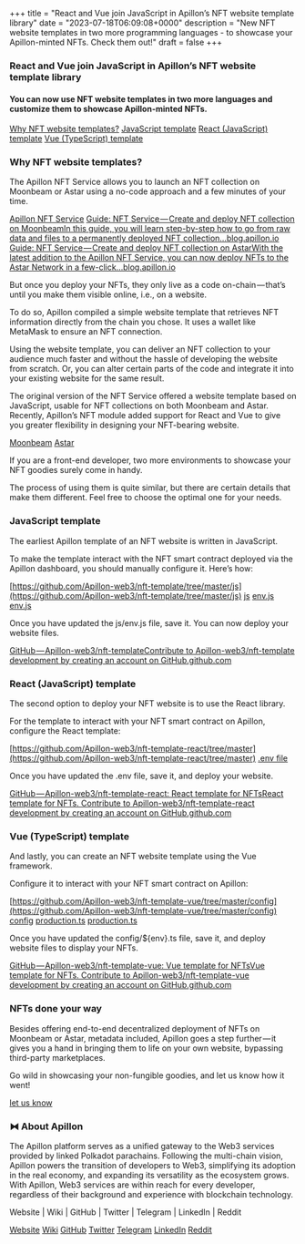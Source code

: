 +++
title = "React and Vue join JavaScript in Apillon’s NFT website template library"
date = "2023-07-18T06:09:08+0000"
description = "New NFT website templates in two more programming languages - to showcase your Apillon-minted NFTs. Check them out!"
draft = false
+++

### React and Vue join JavaScript in Apillon’s NFT website template library


#### You can now use NFT website templates in two more languages and customize them to showcase Apillon-minted NFTs.

[Why NFT website templates?](#dfb2)
[JavaScript template](#2c64)
[React (JavaScript) template](#1a81)
[Vue (TypeScript) template](#75b9)

### Why NFT website templates?


The Apillon NFT Service allows you to launch an NFT collection on Moonbeam or Astar using a no-code approach and a few minutes of your time.

[Apillon NFT Service](https://wiki.apillon.io/build/2-web3-services.html#nfts)
[Guide: NFT Service — Create and deploy NFT collection on MoonbeamIn this guide, you will learn step-by-step how to go from raw data and files to a permanently deployed NFT collection…blog.apillon.io](https://blog.apillon.io/guide-nft-service-pt-2-create-and-deploy-nft-collection-on-moonbeam-2d7eedf79756)
[Guide: NFT Service — Create and deploy NFT collection on AstarWith the latest addition to the Apillon NFT Service, you can now deploy NFTs to the Astar Network in a few-click…blog.apillon.io](https://blog.apillon.io/guide-nft-service-create-and-deploy-nft-collection-on-astar-3d6674994b0f)

But once you deploy your NFTs, they only live as a code on-chain — that’s until you make them visible online, i.e., on a website.


To do so, Apillon compiled a simple website template that retrieves NFT information directly from the chain you chose. It uses a wallet like MetaMask to ensure an NFT connection.


Using the website template, you can deliver an NFT collection to your audience much faster and without the hassle of developing the website from scratch. Or, you can alter certain parts of the code and integrate it into your existing website for the same result.


The original version of the NFT Service offered a website template based on JavaScript, usable for NFT collections on both Moonbeam and Astar. Recently, Apillon’s NFT module added support for React and Vue to give you greater flexibility in designing your NFT-bearing website.

[Moonbeam](https://blog.apillon.io/guide-nft-service-pt-2-create-and-deploy-nft-collection-on-moonbeam-2d7eedf79756)
[Astar](https://blog.apillon.io/guide-nft-service-create-and-deploy-nft-collection-on-astar-3d6674994b0f)

If you are a front-end developer, two more environments to showcase your NFT goodies surely come in handy.


The process of using them is quite similar, but there are certain details that make them different. Feel free to choose the optimal one for your needs.


### JavaScript template


The earliest Apillon template of an NFT website is written in JavaScript.


To make the template interact with the NFT smart contract deployed via the Apillon dashboard, you should manually configure it. Here’s how:

[https://github.com/Apillon-web3/nft-template/tree/master/js](https://github.com/Apillon-web3/nft-template/tree/master/js)
[js](https://github.com/Apillon-web3/nft-template/tree/master/js)
[env.js](https://github.com/Apillon-web3/nft-template/blob/master/js/env.js)
[env.js](https://github.com/Apillon-web3/nft-template/blob/master/js/env.js)

Once you have updated the js/env.js file, save it. You can now deploy your website files.​

[GitHub — Apillon-web3/nft-templateContribute to Apillon-web3/nft-template development by creating an account on GitHub.github.com](https://github.com/Apillon-web3/nft-template)

### React (JavaScript) template


The second option to deploy your NFT website is to use the React library.


For the template to interact with your NFT smart contract on Apillon, configure the React template:

[https://github.com/Apillon-web3/nft-template-react/tree/master](https://github.com/Apillon-web3/nft-template-react/tree/master)
[.env file](https://github.com/Apillon-web3/nft-template-react/blob/master/.env)

Once you have updated the .env file, save it, and deploy your website.​

[GitHub — Apillon-web3/nft-template-react: React template for NFTsReact template for NFTs. Contribute to Apillon-web3/nft-template-react development by creating an account on GitHub.github.com](https://github.com/Apillon-web3/nft-template-react)

### Vue (TypeScript) template


And lastly, you can create an NFT website template using the Vue framework.


Configure it to interact with your NFT smart contract on Apillon:

[https://github.com/Apillon-web3/nft-template-vue/tree/master/config](https://github.com/Apillon-web3/nft-template-vue/tree/master/config)
[config](https://github.com/Apillon-web3/nft-template-vue/tree/master/config)
[production.ts](https://github.com/Apillon-web3/nft-template-vue/blob/master/config/production.ts)
[production.ts](https://github.com/Apillon-web3/nft-template-vue/blob/master/config/production.ts)

Once you have updated the config/${env}.ts file, save it, and deploy website files to display your NFTs.​

[GitHub — Apillon-web3/nft-template-vue: Vue template for NFTsVue template for NFTs. Contribute to Apillon-web3/nft-template-vue development by creating an account on GitHub.github.com](https://github.com/Apillon-web3/nft-template-vue)

### NFTs done your way


Besides offering end-to-end decentralized deployment of NFTs on Moonbeam or Astar, metadata included, Apillon goes a step further — it gives you a hand in bringing them to life on your own website, bypassing third-party marketplaces.


Go wild in showcasing your non-fungible goodies, and let us know how it went!

[let us know](https://t.me/Apillon)

### ⧓ About Apillon


The Apillon platform serves as a unified gateway to the Web3 services provided by linked Polkadot parachains. Following the multi-chain vision, Apillon powers the transition of developers to Web3, simplifying its adoption in the real economy, and expanding its versatility as the ecosystem grows. With Apillon, Web3 services are within reach for every developer, regardless of their background and experience with blockchain technology.


Website | Wiki | GitHub | Twitter | Telegram | LinkedIn | Reddit

[Website](https://apillon.io/)
[Wiki](https://wiki.apillon.io/)
[GitHub](https://github.com/Apillon-web3)
[Twitter](https://twitter.com/apillon)
[Telegram](https://t.me/Apillon)
[LinkedIn](https://www.linkedin.com/company/apillon/)
[Reddit](https://www.reddit.com/r/apillon/)